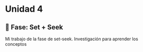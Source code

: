 # Unidad 4

## 🔎 Fase: Set + Seek

Mi trabajo de la fase de set-seek. Investigación para aprender los conceptos
